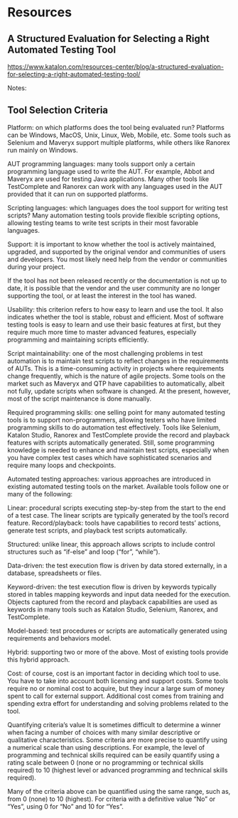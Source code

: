 
# Resources

## A Structured Evaluation for Selecting a Right Automated Testing Tool

https://www.katalon.com/resources-center/blog/a-structured-evaluation-for-selecting-a-right-automated-testing-tool/

Notes:

## Tool Selection Criteria

Platform: on which platforms does the tool being evaluated run? Platforms can be Windows, MacOS, Unix, Linux, Web, Mobile, etc. Some tools such as Selenium and Maveryx support multiple platforms, while others like Ranorex run mainly on Windows.

AUT programming languages: many tools support only a certain programming language used to write the AUT. For example, Abbot and Maveryx are used for testing Java applications. Many other tools like TestComplete and Ranorex can work with any languages used in the AUT provided that it can run on supported platforms.

Scripting languages: which languages does the tool support for writing test scripts? Many automation testing tools provide flexible scripting options, allowing testing teams to write test scripts in their most favorable languages.

Support: it is important to know whether the tool is actively maintained, upgraded, and supported by the original vendor and communities of users and developers. You most likely need help from the vendor or communities during your project.

If the tool has not been released recently or the documentation is not up to date, it is possible that the vendor and the user community are no longer supporting the tool, or at least the interest in the tool has waned.

Usability: this criterion refers to how easy to learn and use the tool. It also indicates whether the tool is stable, robust and efficient. Most of software testing tools is easy to learn and use their basic features at first, but they require much more time to master advanced features, especially programming and maintaining scripts efficiently.

Script maintainability: one of the most challenging problems in test automation is to maintain test scripts to reflect changes in the requirements of AUTs. This is a time-consuming activity in projects where requirements change frequently, which is the nature of agile projects.  Some tools on the market such as Maveryx  and QTP have capabilities to automatically, albeit not fully, update scripts when software is changed. At the present, however, most of the script maintenance is done manually.

Required programming skills: one selling point for many automated testing tools is to support non-programmers, allowing testers who have limited programming skills to do automation test effectively. Tools like Selenium, Katalon Studio, Ranorex and TestComplete provide the record and playback features with scripts automatically generated. Still, some programming knowledge is needed to enhance and maintain test scripts, especially when you have complex test cases which have sophisticated scenarios and require many loops and checkpoints.

Automated testing approaches: various approaches are introduced in existing automated testing tools on the market. Available tools follow one or many of the following:

Linear: procedural scripts executing step-by-step from the start to the end of a test case. The linear scripts are typically generated by the tool’s record feature.
Record/playback: tools have capabilities to record tests’ actions, generate test scripts, and playback test scripts automatically.

Structured: unlike linear, this approach allows scripts to include control structures such as “if-else” and loop (“for”, “while”).

Data-driven: the test execution flow is driven by data stored externally, in a database, spreadsheets or files.

Keyword-driven: the test execution flow is driven by keywords typically stored in tables mapping keywords and input data needed for the execution. Objects captured from the record and playback capabilities are used as keywords in many tools such as Katalon Studio, Selenium, Ranorex, and TestComplete.

Model-based: test procedures or scripts are automatically generated using requirements and behaviors model.

Hybrid: supporting two or more of the above. Most of existing tools provide this hybrid approach.

Cost: of course, cost is an important factor in deciding which tool to use. You have to take into account both licensing and support costs. Some tools require no or nominal cost to acquire, but they incur a large sum of money spent to call for external support. Additional cost comes from training and spending extra effort for understanding and solving problems related to the tool.

Quantifying criteria’s value
It is sometimes difficult to determine a winner when facing a number of choices with many similar descriptive or qualitative characteristics. Some criteria are more precise to quantify using a numerical scale than using descriptions. For example, the level of programming and technical skills required can be easily quantify using a rating scale between 0 (none or no programming or technical skills required) to 10 (highest level or advanced programming and technical skills required).

Many of the criteria above can be quantified using the same range, such as, from 0 (none) to 10 (highest). For criteria with a definitive value “No” or “Yes”, using 0 for “No” and 10 for “Yes”.



